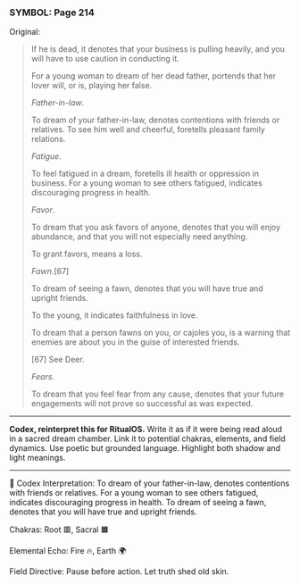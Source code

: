 ### SYMBOL: Page 214

Original:
> If he is dead, it denotes that your business is pulling heavily,
> and you will have to use caution in conducting it.
> 
> 
> For a young woman to dream of her dead father, portends that her lover will,
> or is, playing her false.
> 
> 
> _Father-in-law_.
> 
> 
> To dream of your father-in-law, denotes contentions
> with friends or relatives. To see him well and cheerful,
> foretells pleasant family relations.
> 
> 
> _Fatigue_.
> 
> 
> To feel fatigued in a dream, foretells ill health or oppression in business.
> For a young woman to see others fatigued, indicates discouraging
> progress in health.
> 
> 
> _Favor_.
> 
> 
> To dream that you ask favors of anyone, denotes that you will enjoy abundance,
> and that you will not especially need anything.
> 
> 
> To grant favors, means a loss.
> 
> 
> _Fawn_.[67]
> 
> 
> To dream of seeing a fawn, denotes that you will have true
> and upright friends.
> 
> 
> To the young, it indicates faithfulness in love.
> 
> 
> To dream that a person fawns on you, or cajoles you, is a warning
> that enemies are about you in the guise of interested friends.
> 
> 
> 
> [67] See Deer.
> 
> 
> _Fears_.
> 
> 
> To dream that you feel fear from any cause, denotes that your future
> engagements will not prove so successful as was expected.

---

**Codex, reinterpret this for RitualOS.**
Write it as if it were being read aloud in a sacred dream chamber.
Link it to potential chakras, elements, and field dynamics.
Use poetic but grounded language.
Highlight both shadow and light meanings.

---

🔁 Codex Interpretation:
To dream of your father-in-law, denotes contentions with friends or relatives. For a young woman to see others fatigued, indicates discouraging progress in health. To dream of seeing a fawn, denotes that you will have true and upright friends.

Chakras: Root 🟥, Sacral 🟧

Elemental Echo: Fire 🔥, Earth 🌍

Field Directive: Pause before action. Let truth shed old skin.
